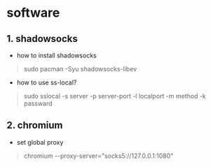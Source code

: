 # software 

## 1. shadowsocks 
* how to install shadowsocks
> sudo pacman -Syu shadowsocks-libev
>
* how to use ss-local?
> sudo sslocal -s server -p server-port -l localport -m method -k passward
>

## 2. chromium
 * set global proxy
> chromium --proxy-server="socks5://127.0.0.1:1080"